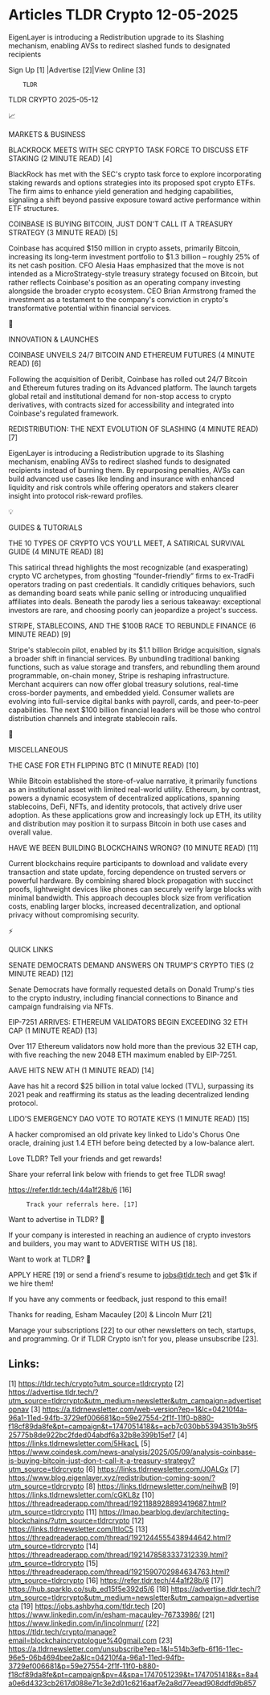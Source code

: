 # Articles TLDR Crypto 12-05-2025

EigenLayer is introducing a Redistribution upgrade to its Slashing
mechanism, enabling AVSs to redirect slashed funds to designated
recipients ‌ ‌ ‌ ‌ ‌ ‌ ‌ ‌ ‌ ‌ ‌ ‌ ‌ ‌ ‌ ‌ ‌ ‌ ‌ ‌ ‌ ‌ ‌ ‌ ‌ ‌  ‌ ‌ ‌ ‌ ‌ ‌ ‌ ‌ ‌ ‌ ‌ ‌ ‌ ‌ ‌ ‌ ‌ ‌ ‌ ‌ ‌ ‌ ‌ ‌ ‌ ‌ 


 Sign Up [1] |Advertise [2]|View Online [3] 

		TLDR 

TLDR CRYPTO 2025-05-12

📈 

MARKETS & BUSINESS

 BLACKROCK MEETS WITH SEC CRYPTO TASK FORCE TO DISCUSS ETF STAKING (2
MINUTE READ) [4] 

 BlackRock has met with the SEC's crypto task force to explore
incorporating staking rewards and options strategies into its proposed
spot crypto ETFs. The firm aims to enhance yield generation and
hedging capabilities, signaling a shift beyond passive exposure toward
active performance within ETF structures. 

 COINBASE IS BUYING BITCOIN, JUST DON'T CALL IT A TREASURY STRATEGY (3
MINUTE READ) [5] 

 Coinbase has acquired $150 million in crypto assets, primarily
Bitcoin, increasing its long-term investment portfolio to $1.3 billion
– roughly 25% of its net cash position. CFO Alesia Haas emphasized
that the move is not intended as a MicroStrategy-style treasury
strategy focused on Bitcoin, but rather reflects Coinbase's position
as an operating company investing alongside the broader crypto
ecosystem. CEO Brian Armstrong framed the investment as a testament to
the company's conviction in crypto's transformative potential within
financial services. 

🚀 

INNOVATION & LAUNCHES

 COINBASE UNVEILS 24/7 BITCOIN AND ETHEREUM FUTURES (4 MINUTE READ)
[6] 

 Following the acquisition of Deribit, Coinbase has rolled out 24/7
Bitcoin and Ethereum futures trading on its Advanced platform. The
launch targets global retail and institutional demand for non-stop
access to crypto derivatives, with contracts sized for accessibility
and integrated into Coinbase's regulated framework. 

 REDISTRIBUTION: THE NEXT EVOLUTION OF SLASHING (4 MINUTE READ) [7] 

 EigenLayer is introducing a Redistribution upgrade to its Slashing
mechanism, enabling AVSs to redirect slashed funds to designated
recipients instead of burning them. By repurposing penalties, AVSs can
build advanced use cases like lending and insurance with enhanced
liquidity and risk controls while offering operators and stakers
clearer insight into protocol risk-reward profiles. 

💡 

GUIDES & TUTORIALS

 THE 10 TYPES OF CRYPTO VCS YOU'LL MEET, A SATIRICAL SURVIVAL GUIDE (4
MINUTE READ) [8] 

 This satirical thread highlights the most recognizable (and
exasperating) crypto VC archetypes, from ghosting
“founder-friendly” firms to ex-TradFi operators trading on past
credentials. It candidly critiques behaviors, such as demanding board
seats while panic selling or introducing unqualified affiliates into
deals. Beneath the parody lies a serious takeaway: exceptional
investors are rare, and choosing poorly can jeopardize a project's
success. 

 STRIPE, STABLECOINS, AND THE $100B RACE TO REBUNDLE FINANCE (6 MINUTE
READ) [9] 

 Stripe's stablecoin pilot, enabled by its $1.1 billion Bridge
acquisition, signals a broader shift in financial services. By
unbundling traditional banking functions, such as value storage and
transfers, and rebundling them around programmable, on-chain money,
Stripe is reshaping infrastructure. Merchant acquirers can now offer
global treasury solutions, real-time cross-border payments, and
embedded yield. Consumer wallets are evolving into full-service
digital banks with payroll, cards, and peer-to-peer capabilities. The
next $100 billion financial leaders will be those who control
distribution channels and integrate stablecoin rails. 

🦄 

MISCELLANEOUS

 THE CASE FOR ETH FLIPPING BTC (1 MINUTE READ) [10] 

 While Bitcoin established the store-of-value narrative, it primarily
functions as an institutional asset with limited real-world utility.
Ethereum, by contrast, powers a dynamic ecosystem of decentralized
applications, spanning stablecoins, DeFi, NFTs, and identity
protocols, that actively drive user adoption. As these applications
grow and increasingly lock up ETH, its utility and distribution may
position it to surpass Bitcoin in both use cases and overall value. 

 HAVE WE BEEN BUILDING BLOCKCHAINS WRONG? (10 MINUTE READ) [11] 

 Current blockchains require participants to download and validate
every transaction and state update, forcing dependence on trusted
servers or powerful hardware. By combining shared block propagation
with succinct proofs, lightweight devices like phones can securely
verify large blocks with minimal bandwidth. This approach decouples
block size from verification costs, enabling larger blocks, increased
decentralization, and optional privacy without compromising security. 

⚡ 

QUICK LINKS

 SENATE DEMOCRATS DEMAND ANSWERS ON TRUMP'S CRYPTO TIES (2 MINUTE
READ) [12] 

 Senate Democrats have formally requested details on Donald Trump's
ties to the crypto industry, including financial connections to
Binance and campaign fundraising via NFTs. 

 EIP-7251 ARRIVES: ETHEREUM VALIDATORS BEGIN EXCEEDING 32 ETH CAP (1
MINUTE READ) [13] 

 Over 117 Ethereum validators now hold more than the previous 32 ETH
cap, with five reaching the new 2048 ETH maximum enabled by EIP-7251. 

 AAVE HITS NEW ATH (1 MINUTE READ) [14] 

 Aave has hit a record $25 billion in total value locked (TVL),
surpassing its 2021 peak and reaffirming its status as the leading
decentralized lending protocol. 

 LIDO'S EMERGENCY DAO VOTE TO ROTATE KEYS (1 MINUTE READ) [15] 

 A hacker compromised an old private key linked to Lido's Chorus One
oracle, draining just 1.4 ETH before being detected by a low-balance
alert. 

Love TLDR? Tell your friends and get rewards!

 Share your referral link below with friends to get free TLDR swag! 

 https://refer.tldr.tech/44a1f28b/6 [16] 

		 Track your referrals here. [17] 

Want to advertise in TLDR? 📰

 If your company is interested in reaching an audience of crypto
investors and builders, you may want to ADVERTISE WITH US [18]. 

Want to work at TLDR? 💼

 APPLY HERE [19] or send a friend's resume to jobs@tldr.tech and get
$1k if we hire them! 

 If you have any comments or feedback, just respond to this email! 

Thanks for reading, 
Esham Macauley [20] & Lincoln Murr [21] 

 Manage your subscriptions [22] to our other newsletters on tech,
startups, and programming. Or if TLDR Crypto isn't for you, please
unsubscribe [23]. 

 

Links:
------
[1] https://tldr.tech/crypto?utm_source=tldrcrypto
[2] https://advertise.tldr.tech/?utm_source=tldrcrypto&utm_medium=newsletter&utm_campaign=advertisetopnav
[3] https://a.tldrnewsletter.com/web-version?ep=1&lc=04210f4a-96a1-11ed-94fb-3729ef006681&p=59e27554-2f1f-11f0-b880-f18cf89da8fe&pt=campaign&t=1747051418&s=acb7c030bb5394351b3b5f525775b8de922bc2fded04abdf6a32b8e399b15ef7
[4] https://links.tldrnewsletter.com/5HkacL
[5] https://www.coindesk.com/news-analysis/2025/05/09/analysis-coinbase-is-buying-bitcoin-just-don-t-call-it-a-treasury-strategy?utm_source=tldrcrypto
[6] https://links.tldrnewsletter.com/J0ALGx
[7] https://www.blog.eigenlayer.xyz/redistribution-coming-soon/?utm_source=tldrcrypto
[8] https://links.tldrnewsletter.com/neihwB
[9] https://links.tldrnewsletter.com/cGKL8z
[10] https://threadreaderapp.com/thread/1921188928893419687.html?utm_source=tldrcrypto
[11] https://lmao.bearblog.dev/architecting-blockchains/?utm_source=tldrcrypto
[12] https://links.tldrnewsletter.com/ItIoC5
[13] https://threadreaderapp.com/thread/1921244555438944642.html?utm_source=tldrcrypto
[14] https://threadreaderapp.com/thread/1921478583337312339.html?utm_source=tldrcrypto
[15] https://threadreaderapp.com/thread/1921590702984634763.html?utm_source=tldrcrypto
[16] https://refer.tldr.tech/44a1f28b/6
[17] https://hub.sparklp.co/sub_ed15f5e392d5/6
[18] https://advertise.tldr.tech/?utm_source=tldrcrypto&utm_medium=newsletter&utm_campaign=advertisecta
[19] https://jobs.ashbyhq.com/tldr.tech
[20] https://www.linkedin.com/in/esham-macauley-76733986/
[21] https://www.linkedin.com/in/lincolnmurr/
[22] https://tldr.tech/crypto/manage?email=blockchaincryptologue%40gmail.com
[23] https://a.tldrnewsletter.com/unsubscribe?ep=1&l=514b3efb-6f16-11ec-96e5-06b4694bee2a&lc=04210f4a-96a1-11ed-94fb-3729ef006681&p=59e27554-2f1f-11f0-b880-f18cf89da8fe&pt=campaign&pv=4&spa=1747051239&t=1747051418&s=8a4a0e6d4323cb2617d088e71c3e2d01c6216aaf7e2a8d77eead908ddfd9b857
